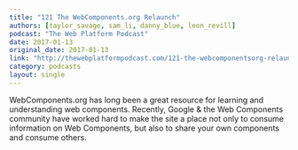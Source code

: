 ```yaml
---
title: "121 The WebComponents.org Relaunch"
authors: [taylor_savage, sam_li, danny_blue, leon_revill]
podcast: "The Web Platform Podcast"
date: 2017-01-13
original_date: 2017-01-13
link: "http://thewebplatformpodcast.com/121-the-webcomponentsorg-relaunch"
category: podcasts
layout: single
---
```


WebComponents.org has long been a great resource for learning and understanding web components. Recently, Google & the Web Components community have worked hard to make the site a place not only to consume information on Web Components, but also to share your own components and consume others.